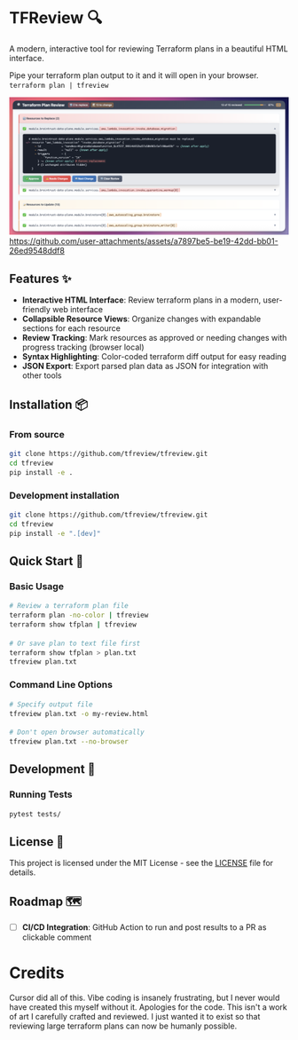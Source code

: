 # TFReview 🔍

A modern, interactive tool for reviewing Terraform plans in a beautiful HTML interface.

Pipe your terraform plan output to it and it will open in your browser.
`terraform plan | tfreview`

![TFReview Screenshot](assets/tfreview.png)
https://github.com/user-attachments/assets/a7897be5-be19-42dd-bb01-26ed9548ddf8

## Features ✨

- **Interactive HTML Interface**: Review terraform plans in a modern, user-friendly web interface
- **Collapsible Resource Views**: Organize changes with expandable sections for each resource
- **Review Tracking**: Mark resources as approved or needing changes with progress tracking (browser local)
- **Syntax Highlighting**: Color-coded terraform diff output for easy reading
- **JSON Export**: Export parsed plan data as JSON for integration with other tools

## Installation 📦

### From source

```bash
git clone https://github.com/tfreview/tfreview.git
cd tfreview
pip install -e .
```

### Development installation

```bash
git clone https://github.com/tfreview/tfreview.git
cd tfreview
pip install -e ".[dev]"
```

## Quick Start 🚀

### Basic Usage

```bash
# Review a terraform plan file
terraform plan -no-color | tfreview
terraform show tfplan | tfreview

# Or save plan to text file first
terraform show tfplan > plan.txt
tfreview plan.txt
```

### Command Line Options

```bash
# Specify output file
tfreview plan.txt -o my-review.html

# Don't open browser automatically
tfreview plan.txt --no-browser
```


## Development 🔧

### Running Tests

```bash
pytest tests/
```

## License 📄

This project is licensed under the MIT License - see the [LICENSE](LICENSE) file for details.

## Roadmap 🗺️

- [ ] **CI/CD Integration**: GitHub Action to run and post results to a PR as clickable comment

# Credits
Cursor did all of this. Vibe coding is insanely frustrating, but I never would have created this myself without it. Apologies for the code. This isn't a work of art I carefully crafted and reviewed. I just wanted it to exist so that reviewing large terraform plans can now be humanly possible.
